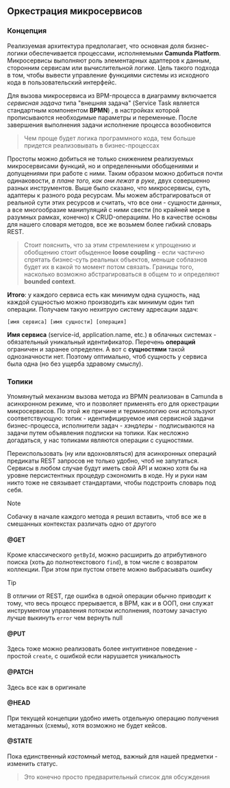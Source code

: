 ## Оркестрация микросервисов



### Концепция

Реализуемая архитектура предполагает, что основная доля бизнес-логики обеспечивается процессами, исполняемыми **Camunda Platform**. Микросервисы выполняют роль элементарных адаптеров к данным, сторонним сервисам или вычислительной логике. Цель такого подхода в том, чтобы вывести управление функциями системы из исходного кода в пользовательский интерфейс.



Для вызова микросервиса из BPM-процесса в диаграмму включается *сервисная задача* типа "внешняя задача" (Service Task является стандартным компонентом **BPMN**) , в настройках которой прописываются необходимые параметры и переменные. После завершения выполнения задачи исполнение процесса возобновится

>
> Чем проще будет логика программного кода, тем больше придется реализовывать в бизнес-процессах
>

Простоты можно добиться не только снижением реализуемых микросервисами функций, но и определенными обобщениями и допущениями при работе с ними. Таким образом можно добиться почти одинаковости, *в плане того, как они лежат в руке*, двух совершенно разных инструментов. Выше было сказано, что микросервисы, суть, адаптеры к разного рода ресурсам. Мы можем абстрагироваться от реальной сути этих ресурсов и считать, что все они - сущности данных, а все многообразие манипуляций с ними свести (по крайней мере в разумных рамках, конечно) к CRUD-операциям. Но в качестве основы для нашего словаря методов, все же возьмем более гибкий словарь  REST.

> Стоит пояснить, что за этим стремлением к упрощению и обобщению стоит обыденное **loose coupling** - если частично спрятать бизнес-суть реальных объектов, меньше соблазнов будет их в какой то момент потом связать. Границы того, насколько возможно абстрагироваться в общем то и определяют **bounded context**.

**Итого**: у каждого сервиса есть как минимум одна сущность, над каждой сущностью можно производить как минимум один тип операции. Получаем такую нехитрую систему адресации задач:

```
[имя сервиса] [имя сущности] [операция]
```

**Имя сервиса** (service-id, application.name, etc.) в облачных системах - обязательный уникальный идентификатор.
Перечень **операций** ограничен и заранее определен. А вот с **сущностями** такой однозначности нет. Поэтому оптимально,
чтоб сущность у сервиса была одна (но без ущерба здравому смыслу).

### Топики

Упомянутый механизм вызова метода из BPMN реализован в Camunda в асинхронном режиме, что и позволяет применять его для оркестрации микросервисов. По этой же причине и терминологию они используют соответствующую: топик - идентифицируемое имя сервисной задачи бизнес-процесса, исполнители задач - *хэндлеры* - подписываются на задачи путем объявления подписки на топики.
Как несложно догадаться, у нас топиками являются операции с сущностями. 



Переиспользовать (ну или вдохновляться) для асинхронных операций предикаты REST запросов не только удобно, чтоб не
запутаться. Сервисы в любом случае будут иметь свой API и можно хотя бы на уровне персистентных процедур сэкономить в коде. Ну и руки нам никто тоже не связывает стандартами, чтобы подстроить словарь под себя.

> [!NOTE]
>
> Собачку в начале каждого метода я решил вставить, чтоб все же в смешанных контекстах различать одно от другого

#### @GET

Кроме классического `getById`, можно расширить до атрибутивного поиска (хоть до полнотекстового `find`), в том числе с
возвратом коллекции. При этом при пустом ответе можно выбрасывать ошибку

> [!TIP]
>
> В отличии от REST, где ошибка в одной операции обычно приводит к тому, что весь процесс прерывается, в BPM, как и в ООП, они служат инструментом управления потоком исполнения, поэтому зачастую лучше выкинуть `error` чем вернуть null

#### @PUT

Здесь тоже можно реализовать более интуитивное поведение - простой `create`, с ошибкой если нарушается уникальность

#### @PATCH

Здесь все как в оригинале

#### @HEAD

При текущей концепции удобно иметь отдельную операцию получения метаданных (схемы), хотя возможно не будет кейсов.

#### @STATE

Пока единственный *кастомный* метод, важный для нашей предметки - изменить статус.

> Это конечно просто предварительный список для обсуждения
